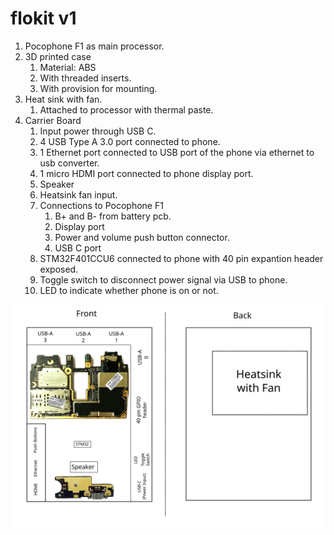 # flokit v1

1. Pocophone F1 as main processor.
2. 3D printed case
    1. Material: ABS 
    2. With threaded inserts.
    3. With provision for mounting. 
3. Heat sink with fan.
    1. Attached to processor with thermal paste. 
4. Carrier Board
    1. Input power through USB C. 
    2. 4 USB Type A 3.0 port connected to phone.
    3. 1 Ethernet port connected to USB port of the phone via ethernet to usb converter.
    4. 1 micro HDMI port connected to phone display port.
    5. Speaker
    6. Heatsink fan input.
    7. Connections to Pocophone F1
        1. B+ and B- from battery pcb.
        2. Display port
        3. Power and volume push button connector.
        4. USB C port
    8. STM32F401CCU6 connected to phone with 40 pin expantion header exposed.
    9. Toggle switch to disconnect power signal via USB to phone.
    10. LED to indicate whether phone is on or not.

  
![carrier_board](./carrier_board.svg)
